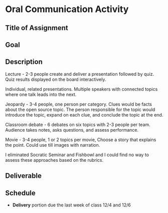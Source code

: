 # Oral Communication Activity

## Title of Assignment

## Goal 

## Description

Lecture - 2-3 people create and deliver a presentation followed by quiz. Quiz results displayed on the board interactively.

Individual, related presentations. Multiple speakers with connected topics where one talk leads into the next. 

Jeopardy - 3-4 people, one person per category. Clues would be facts about the open source topic. The person responsible for the topic would introduce the topic, expand on each clue, and conclude the topic at the end. 

Classroom debate - 6 debates on six topics with 2-3 people per team. Audience takes notes, asks questions, and assess performance. 

Movie - 3-4 people,  1 or 2 topics per movie, Choose a story that explains the point. Could use till images with narration. 

I eliminated Socratic Seminar and Fishbowl and I could find no way to assess these approaches based on the rubrics.

## Deliverable

## Schedule
* **Delivery** portion due the last week of class 12/4 and 12/6
